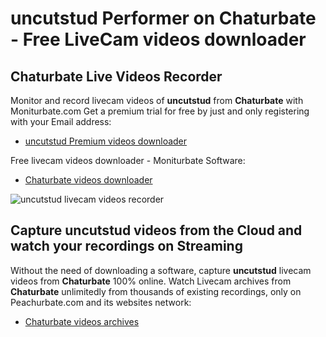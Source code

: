 # uncutstud Performer on Chaturbate - Free LiveCam videos downloader

## Chaturbate Live Videos Recorder

Monitor and record livecam videos of **uncutstud** from **Chaturbate** with Moniturbate.com
Get a premium trial for free by just and only registering with your Email address:
* [uncutstud Premium videos downloader](https://moniturbate.com/request-demo-licence-key.html)

Free livecam videos downloader - Moniturbate Software:
* [Chaturbate videos downloader](https://moniturbate.com/moniturbate-download-software.html)

![uncutstud livecam videos recorder](https://peachurnet.com/templates/moniturbate-software.png)


## Capture uncutstud videos from the Cloud and watch your recordings on Streaming

Without the need of downloading a software, capture **uncutstud** livecam videos from **Chaturbate** 100% online.
Watch Livecam archives from **Chaturbate** unlimitedly from thousands of existing recordings, only on Peachurbate.com and its websites network:
* [Chaturbate videos archives](https://peachurnet.com/)